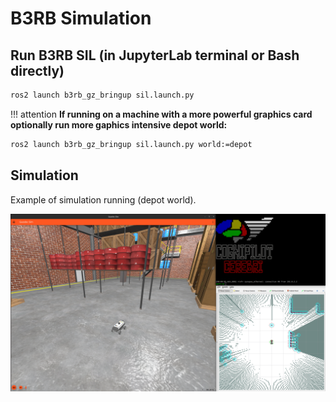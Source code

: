 # B3RB Simulation

## Run B3RB SIL (in JupyterLab terminal or Bash directly)

```bash
ros2 launch b3rb_gz_bringup sil.launch.py
```

!!! attention
    **If running on a machine with a more powerful graphics card optionally run more gaphics intensive depot world:**
```bash
ros2 launch b3rb_gz_bringup sil.launch.py world:=depot
```

## Simulation

Example of simulation running (depot world).

![B3RB Depot world simulation](images/b3rb_depot.png "B3RB Depot world simulation")

